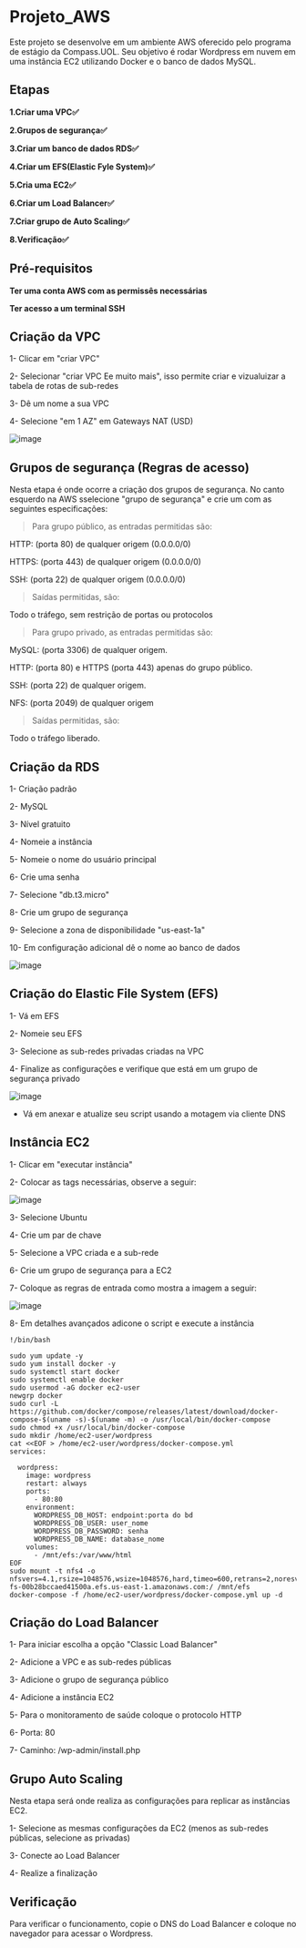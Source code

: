 # Projeto_AWS
Este projeto se desenvolve em um ambiente AWS oferecido pelo programa de estágio da Compass.UOL. Seu objetivo é rodar Wordpress em nuvem em uma instância EC2 utilizando Docker e o banco de dados MySQL.

## Etapas

**1.Criar uma VPC✅**

**2.Grupos de segurança✅**

**3.Criar um banco de dados RDS✅**

**4.Criar um EFS(Elastic Fyle System)✅**

**5.Cria uma EC2✅** 

**6.Criar um Load Balancer✅**

**7.Criar grupo de Auto Scaling✅**

**8.Verificação✅**


## Pré-requisitos
**Ter uma conta AWS com as permissês necessárias**

**Ter acesso a um terminal SSH**


## Criação da VPC

1- Clicar em "criar VPC"

2- Selecionar "criar VPC Ee muito mais", isso permite criar e vizualuizar a tabela de rotas de sub-redes

3- Dê um nome a sua VPC

4- Selecione "em 1 AZ" em Gateways NAT (USD)

![image](https://github.com/user-attachments/assets/74c016aa-22fc-4f84-97bb-1ec4c1512cda)


## Grupos de segurança (Regras de acesso)

Nesta etapa é onde ocorre a criação dos grupos de segurança. No canto esquerdo na AWS sselecione "grupo de segurança" e crie um com as seguintes especificações: 

>Para grupo público, as entradas permitidas são:

HTTP: (porta 80) de qualquer origem (0.0.0.0/0)

HTTPS: (porta 443) de qualquer origem (0.0.0.0/0)

SSH: (porta 22) de qualquer origem (0.0.0.0/0)

>Saídas permitidas, são:

Todo o tráfego, sem restrição de portas ou protocolos

>Para grupo privado, as entradas permitidas são:

MySQL: (porta 3306) de qualquer origem.

HTTP: (porta 80) e HTTPS (porta 443) apenas do grupo público.

SSH: (porta 22) de qualquer origem.

NFS: (porta 2049) de qualquer origem

>Saídas permitidas, são:

Todo o tráfego liberado.


## Criação da RDS

1- Criação padrão

2- MySQL

3- Nível gratuito

4- Nomeie a instância

5- Nomeie o nome do usuário principal

6- Crie uma senha

7- Selecione "db.t3.micro"

8- Crie um grupo de segurança 

9- Selecione a zona de disponibilidade "us-east-1a"

10- Em configuração adicional dê o nome ao banco de dados

![image](https://github.com/user-attachments/assets/3734e8d3-c3ae-4e9a-a2de-72385a295f82)

## Criação do Elastic File System (EFS)

1- Vá em EFS

2- Nomeie seu EFS

3- Selecione as sub-redes privadas criadas na VPC

4- Finalize as configurações e verifique que está em um grupo de segurança privado

  ![image](https://github.com/user-attachments/assets/0e826417-c876-4ca9-be90-c8ad063f0f08)
- Vá em anexar e atualize seu script usando a motagem via cliente DNS



## Instância EC2

1- Clicar em "executar instância"

2- Colocar as tags necessárias, observe a seguir:

![image](https://github.com/user-attachments/assets/11ea68e8-d364-4e83-9813-914a4f702e40)

3- Selecione Ubuntu

4- Crie um par de chave

5- Selecione a VPC criada e a sub-rede

6- Crie um grupo de segurança para a EC2

7- Coloque as regras de entrada como mostra a imagem a seguir:

![image](https://github.com/user-attachments/assets/f6ef1a00-f42f-4282-bed4-ae77e45e558f)

8- Em detalhes avançados adicone o script e execute a instância


````
!/bin/bash 
 
sudo yum update -y 
sudo yum install docker -y
sudo systemctl start docker
sudo systemctl enable docker
sudo usermod -aG docker ec2-user
newgrp docker
sudo curl -L https://github.com/docker/compose/releases/latest/download/docker-compose-$(uname -s)-$(uname -m) -o /usr/local/bin/docker-compose
sudo chmod +x /usr/local/bin/docker-compose
sudo mkdir /home/ec2-user/wordpress
cat <<EOF > /home/ec2-user/wordpress/docker-compose.yml
services:
 
  wordpress:
    image: wordpress
    restart: always
    ports:
      - 80:80
    environment:
      WORDPRESS_DB_HOST: endpoint:porta do bd
      WORDPRESS_DB_USER: user_nome
      WORDPRESS_DB_PASSWORD: senha
      WORDPRESS_DB_NAME: database_nome
    volumes:
      - /mnt/efs:/var/www/html
EOF
sudo mount -t nfs4 -o nfsvers=4.1,rsize=1048576,wsize=1048576,hard,timeo=600,retrans=2,noresvport fs-00b28bccaed41500a.efs.us-east-1.amazonaws.com:/ /mnt/efs
docker-compose -f /home/ec2-user/wordpress/docker-compose.yml up -d

````

## Criação do Load Balancer

1- Para iniciar escolha a opção "Classic Load Balancer"

2- Adicione a VPC e as sub-redes públicas

3- Adicione o grupo de segurança público

4- Adicione a instância EC2

5- Para o monitoramento de saúde coloque o protocolo HTTP

6- Porta: 80

7- Caminho: /wp-admin/install.php


## Grupo Auto Scaling

Nesta etapa será onde realiza as configurações para replicar as instâncias EC2.

1- Selecione as mesmas configurações da EC2 (menos as sub-redes públicas, selecione as privadas)

3- Conecte ao Load Balancer

4- Realize a finalização 

## Verificação

Para verificar o funcionamento, copie o DNS do Load Balancer e coloque no navegador para acessar o Wordpress.
